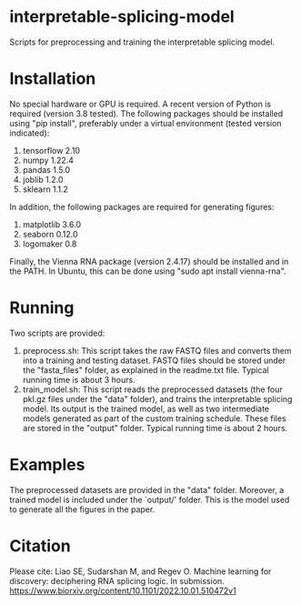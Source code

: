 # interpretable-splicing-model
Scripts for preprocessing and training the interpretable splicing model. 

# Installation

No special hardware or GPU is required. A recent version of Python is required (version 3.8 tested). The following packages should be installed using "pip install", preferably under a virtual environment (tested version indicated):
1. tensorflow 2.10
2. numpy 1.22.4
3. pandas 1.5.0
4. joblib 1.2.0
5. sklearn 1.1.2

In addition, the following packages are required for generating figures:
1. matplotlib 3.6.0
2. seaborn 0.12.0
3. logomaker 0.8

Finally, the Vienna RNA package (version 2.4.17) should be installed and in the PATH. In Ubuntu, this can be done using "sudo apt install vienna-rna".

# Running 
Two scripts are provided:
1. preprocess.sh: This script takes the raw FASTQ files and converts them into a training and testing dataset. FASTQ files should be stored under the "fasta_files" folder, as explained in the readme.txt file. Typical running time is about 3 hours.
2. train_model.sh: This script reads the preprocessed datasets (the four pkl.gz files under the "data" folder), and trains the interpretable splicing model. Its output is the trained model, as well as two intermediate models generated as part of the custom training schedule. These files are stored in the "output" folder. Typical running time is about 2 hours. 

# Examples
The preprocessed datasets are provided in the "data" folder. Moreover, a trained model is included under the `output/' folder. This is the model used to generate all the figures in the paper. 

# Citation
Please cite: Liao SE, Sudarshan M, and Regev O. Machine learning for discovery: deciphering RNA splicing logic. In submission.
https://www.biorxiv.org/content/10.1101/2022.10.01.510472v1

